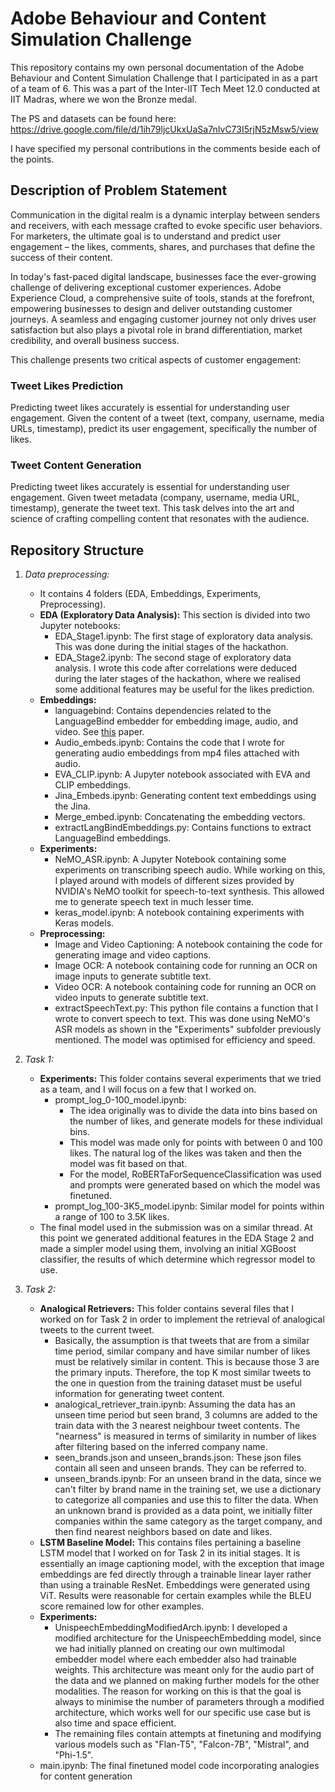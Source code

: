 # Adobe Behaviour and Content Simulation Challenge

This repository contains my own personal documentation of the Adobe Behaviour and Content Simulation Challenge that I participated in as a part of a team of 6. This was a part of the Inter-IIT Tech Meet 12.0 conducted at IIT Madras, where we won the Bronze medal.

The PS and datasets can be found here: https://drive.google.com/file/d/1ih79ljcUkxUaSa7nIvC73I5rjN5zMsw5/view

I have specified my personal contributions in the comments beside each of the points.

## Description of Problem Statement

Communication in the digital realm is a dynamic interplay between senders and receivers, with each message crafted to evoke specific user behaviors. For marketers, the ultimate goal is to understand and predict user engagement – the likes, comments, shares, and purchases that define the success of their content.

In today's fast-paced digital landscape, businesses face the ever-growing challenge of delivering exceptional customer experiences. Adobe Experience Cloud, a comprehensive suite of tools, stands at the forefront, empowering businesses to design and deliver outstanding customer journeys. A seamless and engaging customer journey not only drives user satisfaction but also plays a pivotal role in brand differentiation, market credibility, and overall business success.

This challenge presents two critical aspects of customer engagement:

### Tweet Likes Prediction
Predicting tweet likes accurately is essential for understanding user engagement. Given the content of a tweet (text, company, username, media URLs, timestamp), predict its user engagement, specifically the number of likes.

### Tweet Content Generation
Predicting tweet likes accurately is essential for understanding user engagement. Given tweet metadata (company, username, media URL, timestamp), generate the tweet text. This task delves into the art and science of crafting compelling content that resonates with the audience.

## Repository Structure
1. *Data preprocessing:*
     - It contains 4 folders (EDA, Embeddings, Experiments, Preprocessing).
     - **EDA (Exploratory Data Analysis):** This section is divided into two Jupyter notebooks:
          - EDA_Stage1.ipynb: The first stage of exploratory data analysis. This was done during the initial stages of the hackathon.
          - EDA_Stage2.ipynb: The second stage of exploratory data analysis. I wrote this code after correlations were deduced during the later stages of the hackathon, where we realised some additional features may be useful for the likes prediction.
     - **Embeddings:**
          - languagebind: Contains dependencies related to the LanguageBind embedder for embedding image, audio, and video. See [this](https://arxiv.org/abs/2310.01852) paper.
          - Audio_embeds.ipynb: Contains the code that I wrote for generating audio embeddings from mp4 files attached with audio.
          - EVA_CLIP.ipynb: A Jupyter notebook associated with EVA and CLIP embeddings.
          - Jina_Embeds.ipynb: Generating content text embeddings using the Jina.
          - Merge_embed.ipynb: Concatenating the embedding vectors.
          - extractLangBindEmbeddings.py: Contains functions to extract LanguageBind embeddings.
     - **Experiments:**
          - NeMO_ASR.ipynb: A Jupyter Notebook containing some experiments on transcribing speech audio. While working on this, I played around with models of different sizes provided by NVIDIA's NeMO toolkit for speech-to-text synthesis. This allowed me to generate speech text in much lesser time.
          - keras_model.ipynb: A notebook containing experiments with Keras models.
     - **Preprocessing:**
          - Image and Video Captioning: A notebook containing the code for generating image and video captions.
          - Image OCR: A notebook containing code for running an OCR on image inputs to generate subtitle text.
          - Video OCR: A notebook containing code for running an OCR on video inputs to generate subtitle text.
          - extractSpeechText.py: This python file contains a function that I wrote to convert speech to text. This was done using NeMO's ASR models as shown in the "Experiments" subfolder previously mentioned. The model was optimised for efficiency and speed.
      
2. *Task 1:*
     - **Experiments:** This folder contains several experiments that we tried as a team, and I will focus on a few that I worked on.
          - prompt_log_0-100_model.ipynb:
               - The idea originally was to divide the data into bins based on the number of likes, and generate models for these individual bins.
               - This model was made only for points with between 0 and 100 likes. The natural log of the likes was taken and then the model was fit based on that.
               - For the model, RoBERTaForSequenceClassification was used and prompts were generated based on which the model was finetuned.
          - prompt_log_100-3K5_model.ipynb: Similar model for points within a range of 100 to 3.5K likes.
     - The final model used in the submission was on a similar thread. At this point we generated additional features in the EDA Stage 2 and made a simpler model using them, involving an initial XGBoost classifier, the results of which determine which regressor model to use.
  
3. *Task 2:*
     - **Analogical Retrievers:** This folder contains several files that I worked on for Task 2 in order to implement the retrieval of analogical tweets to the current tweet.
          - Basically, the assumption is that tweets that are from a similar time period, similar company and have similar number of likes must be relatively similar in content. This is because those 3 are the primary inputs. Therefore, the top K most similar tweets to the one in question from the training dataset must be useful information for generating tweet content.
          - analogical_retriever_train.ipynb: Assuming the data has an unseen time period but seen brand, 3 columns are added to the train data with the 3 nearest neighbour tweet contents. The "nearness" is measured in terms of similarity in number of likes after filtering based on the inferred company name.
          - seen_brands.json and unseen_brands.json: These json files contain all seen and unseen brands. They can be referred to.
          - unseen_brands.ipynb: For an unseen brand in the data, since we can't filter by brand name in the training set, we use a dictionary to categorize all companies and use this to filter the data. When an unknown brand is provided as a data point, we initially filter companies within the same category as the target company, and then find nearest neighbors based on date and likes.
     - **LSTM Baseline Model:** This contains files pertaining a baseline LSTM model that I worked on for Task 2 in its initial stages. It is essentially an image captioning model, with the exception that image embeddings are fed directly through a trainable linear layer rather than using a trainable ResNet. Embeddings were generated using ViT. Results were reasonable for certain examples while the BLEU score remained low for other examples.
     - **Experiments:**
          - UnispeechEmbeddingModifiedArch.ipynb: I developed a modified architecture for the UnispeechEmbedding model, since we had initially planned on creating our own multimodal embedder model where each embedder also had trainable weights. This architecture was meant only for the audio part of the data and we planned on making further models for the other modalities. The reason for working on this is that the goal is always to minimise the number of parameters through a modified architecture, which works well for our specific use case but is also time and space efficient.
          - The remaining files contain attempts at finetuning and modifying various models such as "Flan-T5", "Falcon-7B", "Mistral", and "Phi-1.5".
     - main.ipynb: The final finetuned model code incorporating analogies for content generation
